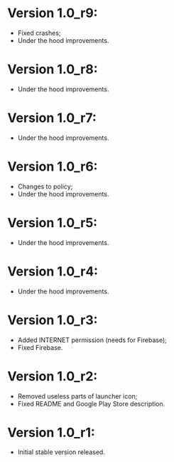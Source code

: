# Version 1.0_r9:
- Fixed crashes;
- Under the hood improvements.

# Version 1.0_r8:
- Under the hood improvements.

# Version 1.0_r7:
- Under the hood improvements.

# Version 1.0_r6:
- Changes to policy;
- Under the hood improvements.

# Version 1.0_r5:
- Under the hood improvements.

# Version 1.0_r4:
- Under the hood improvements.

# Version 1.0_r3:
- Added INTERNET permission (needs for Firebase);
- Fixed Firebase.

# Version 1.0_r2:
- Removed useless parts of launcher icon;
- Fixed README and Google Play Store description.

# Version 1.0_r1:
- Initial stable version released.